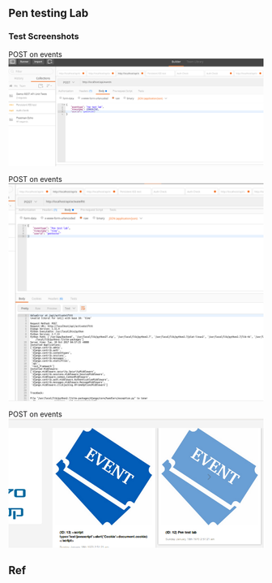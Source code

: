 ## Pen testing Lab
   
### Test Screenshots
POST on events
![Events POST](/screenshots/PenTest1.png)

POST on events
![Activateifttt POST](/screenshots/PenTest2.png)

POST on events
![XSS POST](/screenshots/PenTest3.png)


## Ref

